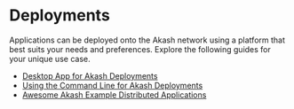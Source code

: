 # Deployments

Applications can be deployed onto the Akash network using a platform that best suits your needs and preferences. Explore the following guides for your unique use case.

* [Desktop App for Akash Deployments](broken-reference)&#x20;
* [Using the Command Line for Akash Deployments ](broken-reference)
* [Awesome Akash Example Distributed Applications](broken-reference)
